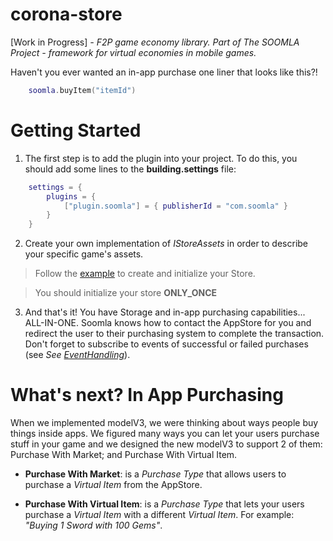 corona-store
============

[Work in Progress]  *- F2P game economy library. Part of The SOOMLA Project - framework for virtual economies in mobile games.*

Haven't you ever wanted an in-app purchase one liner that looks like this?!
```lua
    soomla.buyItem("itemId")
```

Getting Started
============

1. The first step is to add the plugin into your project. To do this, you should add some lines to the **building.settings** file:
```lua
    settings = {
        plugins = {
            ["plugin.soomla"] = { publisherId = "com.soomla" }
        }
    }
```
2. Create your own implementation of *IStoreAssets* in order to describe your specific game's assets.

> Follow the [example](https://github.com/soomla/corona-store/blob/master/Examples/muffins_assets.lua) to create and initialize your Store.

> You should initialize your store **ONLY_ONCE** 

3. And that's it! You have Storage and in-app purchasing capabilities... ALL-IN-ONE. Soomla knows how to contact the AppStore for you and redirect the user to their purchasing system to complete the transaction. Don't forget to subscribe to events of successful or failed purchases (see *See [EventHandling](\*)*).

What's next? In App Purchasing
=============
When we implemented modelV3, we were thinking about ways people buy things inside apps. We figured many ways you can let your users purchase stuff in your game and we designed the new modelV3 to support 2 of them: Purchase With Market; and Purchase With Virtual Item.

- **Purchase With Market**: is a *Purchase Type* that allows users to purchase a *Virtual Item* from the AppStore.

- **Purchase With Virtual Item**: is a *Purchase Type* that lets your users purchase a *Virtual Item* with a different *Virtual Item*. For example: *"Buying 1 Sword with 100 Gems"*.
